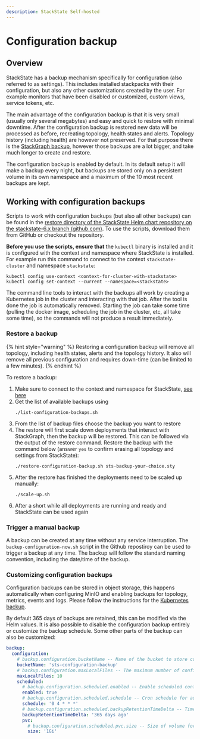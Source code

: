 ```yaml
---
description: StackState Self-hosted
---
```


# Configuration backup

## Overview

StackState has a backup mechanism specifically for configuration (also referred to as settings). This includes installed stackpacks with their configuration, but also any other customizations created by the user. For example monitors that have been disabled or customized, custom views, service tokens, etc.

The main advantage of the configuration backup is that it is very small (usually only several megabytes) and easy and quick to restore with minimal downtime. After the configuration backup is restored new data will be processed as before, recreating topology, health states and alerts. Topology history (including health) are however not preserved. For that purpose there is the [StackGraph backup](kubernetes_backup.md), however those backups are a lot bigger, and take much longer to create and restore.

The configuration backup is enabled by default. In its default setup it will make a backup every night, but backups are stored only on a persistent volume in its own namespace and a maximum of the 10 most recent backups are kept.

## Working with configuration backups

Scripts to work with configuration backups (but also all other backups) can be found in the [restore directory of the StackState Helm chart repository on the stackstate-6.x branch \(github.com\)](https://github.com/StackVista/helm-charts/tree/stackstate-6.x/stable/stackstate-k8s/restore). To use the scripts, download them from GitHub or checkout the repository.

**Before you use the scripts, ensure that** the `kubectl` binary is installed and it is configured with the context and namespace where StackState is installed. For example run this command to connect to the context `stackstate-cluster` and namespace `stackstate`:
```
kubectl config use-context <context-for-cluster-with-stackstate>
kubectl config set-context --current --namespace=<stackstate>
```

The command line tools to interact with the backups all work by creating a Kubernetes job in the cluster and interacting with that job. After the tool is done the job is automatically removed. Starting the job can take some time (pulling the docker image, scheduling the job in the cluster, etc, all take some time), so the commands will not produce a result immediately.

### Restore a backup

{% hint style="warning" %}
Restoring a configuration backup will remove all topology, including health states, alerts and the topology history. It also will remove all previous configuration and requires down-time (can be limited to a few minutes).
{% endhint %}

To restore a backup:

1. Make sure to connect to the context and namespace for StackState, [see here](#working-with-configuration-backups)
1. Get the list of available backups using
   ```
   ./list-configuration-backups.sh
   ```
2. From the list of backup files choose the backup you want to restore
3. The restore will first scale down deployments that interact with StackGraph, then the backup will be restored. This can be followed via the output of the restore command. Restore the backup with the command below (answer `yes` to confirm erasing all topology and settings from StackState):
   ```
   ./restore-configuration-backup.sh sts-backup-your-choice.sty
   ```
5. After the restore has finished the deployments need to be scaled up manually:
   ```
   ./scale-up.sh
   ```
6. After a short while all deployments are running and ready and StackState can be used again


### Trigger a manual backup

A backup can be created at any time without any service interruption. The `backup-configuration-now.sh` script in the Github repostiroy can be used to trigger a backup at any time. The backup will follow the standard naming convention, including the date/time of the backup.

### Customizing configuration backups

Configuration backups can be stored in object storage, this happens automatically when configuring MinIO and enabling backups for topology, metrics, events and logs. Please follow the instructions for the [Kubernetes backup](./kubernetes_backup.md#enable-backups).

By default 365 days of backups are retained, this can be modified via the Helm values. It is also possible to disable the configuration backup entirely or customize the backup schedule. Some other parts of the backup can also be customized:

```yaml
backup:
  configuration:
    # backup.configuration.bucketName -- Name of the bucket to store configuration backups (needs to be a globally unique bucket when using Amazon S3).
    bucketName: 'sts-configuration-backup'
    # backup.configuration.maxLocalFiles -- The maximum number of configuration backup files stored on the PVC for the configuration backup (which is only of limited size, see backup.configuration.scheduled.pvc.size)
    maxLocalFiles: 10
    scheduled:
      # backup.configuration.scheduled.enabled -- Enable scheduled configuration backups (if `backup.enabled` is set to `true`).
      enabled: true
      # backup.configuration.scheduled.schedule -- Cron schedule for automatic configuration backups in [Kubernetes cron schedule syntax](https://kubernetes.io/docs/concepts/workloads/controllers/cron-jobs/#cron-schedule-syntax).
      schedule: '0 4 * * *'
      # backup.configuration.scheduled.backupRetentionTimeDelta -- Time to keep configuration backups in object storage. The value is passed to GNU date tool to determine a specific date, and files older than this date will be deleted.
      backupRetentionTimeDelta: '365 days ago'
      pvc:
        # backup.configuration.scheduled.pvc.size -- Size of volume for settings backup in the cluster
        size: '1Gi'
```
